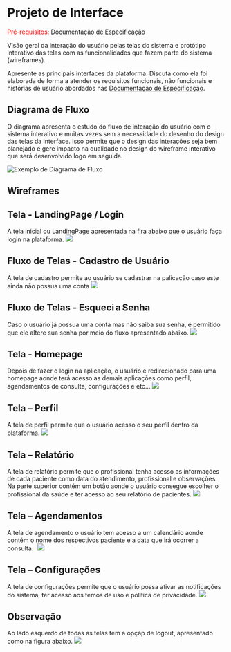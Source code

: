 
# Projeto de Interface

<span style="color:red">Pré-requisitos: <a href="2-Especificação do Projeto.md"> Documentação de Especificação</a></span>

Visão geral da interação do usuário pelas telas do sistema e protótipo interativo das telas com as funcionalidades que fazem parte do sistema (wireframes).

 Apresente as principais interfaces da plataforma. Discuta como ela foi elaborada de forma a atender os requisitos funcionais, não funcionais e histórias de usuário abordados nas <a href="2-Especificação do Projeto.md"> Documentação de Especificação</a>.

## Diagrama de Fluxo

O diagrama apresenta o estudo do fluxo de interação do usuário com o sistema interativo e  muitas vezes sem a necessidade do desenho do design das telas da interface. Isso permite que o design das interações seja bem planejado e gere impacto na qualidade no design do wireframe interativo que será desenvolvido logo em seguida.


![Exemplo de Diagrama de Fluxo](https://github.com/ICEI-PUC-Minas-PMV-ADS/pmv-ads-2022-1-e2-proj-int-t6-atencao_psicossocial/blob/main/docs/img/Diagrama%20de%20fluxo%20eixo%202%20ADS-puc%20mg.png)


## Wireframes

## Tela - LandingPage / Login 
A tela inicial ou LandingPage apresentada na fira abaixo que o usuário faça login na plataforma.
![](https://github.com/ICEI-PUC-Minas-PMV-ADS/pmv-ads-2022-1-e2-proj-int-t6-atencao_psicossocial/blob/main/docs/img/01-LOGIN.png)

## Fluxo de Telas - Cadastro de Usuário 
A tela de cadastro permite ao usuário se cadastrar na palicação caso este ainda não possua uma conta
![](https://github.com/ICEI-PUC-Minas-PMV-ADS/pmv-ads-2022-1-e2-proj-int-t6-atencao_psicossocial/blob/main/docs/img/02-CADASTRO.png)

## Fluxo de Telas - Esqueci a Senha  
Caso o usuário já possua uma conta mas não saiba sua senha, é permitido que ele altere sua senha por meio do fluxo apresentado abaixo. 
![](https://github.com/ICEI-PUC-Minas-PMV-ADS/pmv-ads-2022-1-e2-proj-int-t6-atencao_psicossocial/blob/main/docs/img/08-RECUPERA%C3%87%C3%83O%20DE%20SENHA.png)

## Tela - Homepage 
Depois de fazer o login na aplicação, o usuário é redirecionado para uma homepage aonde terá acesso as demais aplicações como perfil, agendamentos de consulta, configurações e etc...
![](https://github.com/ICEI-PUC-Minas-PMV-ADS/pmv-ads-2022-1-e2-proj-int-t6-atencao_psicossocial/blob/main/docs/img/03-HOME.png)

## Tela – Perfil
A tela de perfil permite que o usuário acesso o seu perfil dentro da plataforma.
![](https://github.com/ICEI-PUC-Minas-PMV-ADS/pmv-ads-2022-1-e2-proj-int-t6-atencao_psicossocial/blob/main/docs/img/04-PERFIL.png)

## Tela – Relatório  
A tela de relatório permite que o profissional tenha acesso as informações de cada paciente como data do atendimento, profissional e observações. Na parte superior contém um botão aonde o usuário consegue escolher o profissional da saúde e ter acesso ao seu relatório de pacientes.
![](https://github.com/ICEI-PUC-Minas-PMV-ADS/pmv-ads-2022-1-e2-proj-int-t6-atencao_psicossocial/blob/main/docs/img/05-RELATORIO.png)

## Tela – Agendamentos   
A tela de agendamento o usuário tem acesso a um calendário aonde contém o nome dos respectivos paciente e a data que irá ocorrer a consulta.   
![](https://github.com/ICEI-PUC-Minas-PMV-ADS/pmv-ads-2022-1-e2-proj-int-t6-atencao_psicossocial/blob/main/docs/img/06-AGENDAMENTOS.png) 

## Tela – Configurações  
A tela de configurações permite que o usuário possa ativar as notificações do sistema, ter acesso aos temos de uso e política de privacidade.
![](https://github.com/ICEI-PUC-Minas-PMV-ADS/pmv-ads-2022-1-e2-proj-int-t6-atencao_psicossocial/blob/main/docs/img/07-CONFIGURA%C3%87%C3%95ES.png)

## Observação
Ao lado esquerdo de todas as telas tem a opçãp de logout, apresentado como na figura abaixo.
![](https://github.com/ICEI-PUC-Minas-PMV-ADS/pmv-ads-2022-1-e2-proj-int-t6-atencao_psicossocial/blob/main/docs/img/09-LOGOUT.png)
 

